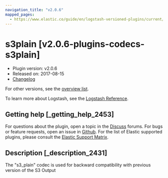 ```yaml
---
navigation_title: "v2.0.6"
mapped_pages:
  - https://www.elastic.co/guide/en/logstash-versioned-plugins/current/v2.0.6-plugins-codecs-s3plain.html
---
```


# s3plain [v2.0.6-plugins-codecs-s3plain]

* Plugin version: v2.0.6
* Released on: 2017-08-15
* [Changelog](https://github.com/logstash-plugins/logstash-codec-s3plain/blob/v2.0.6/CHANGELOG.md)

For other versions, see the [overview list](codec-s3plain-index.md).

To learn more about Logstash, see the [Logstash Reference](https://www.elastic.co/guide/en/logstash/current/index.html).

## Getting help [_getting_help_2453]

For questions about the plugin, open a topic in the [Discuss](http://discuss.elastic.co) forums. For bugs or feature requests, open an issue in [Github](https://github.com/logstash-plugins/logstash-codec-s3plain). For the list of Elastic supported plugins, please consult the [Elastic Support Matrix](https://www.elastic.co/support/matrix#matrix_logstash_plugins).

## Description [_description_2431]

The "s3\_plain" codec is used for backward compatibility with previous version of the S3 Output
